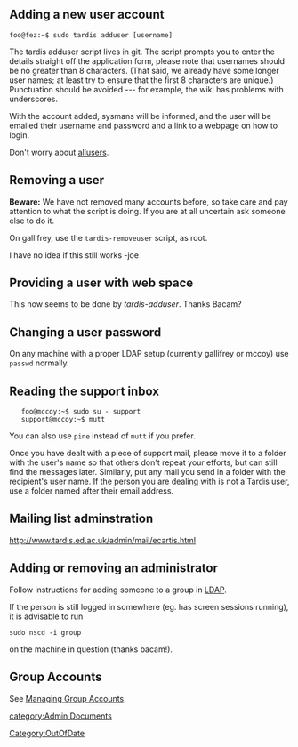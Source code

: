 ## Adding a new user account

    foo@fez:~$ sudo tardis adduser [username]

The tardis adduser script lives in git. The script prompts you to enter
the details straight off the application form, please note that
usernames should be no greater than 8 characters. (That said, we already
have some longer user names; at least try to ensure that the first 8
characters are unique.) Punctuation should be avoided --- for example,
the wiki has problems with underscores.

With the account added, sysmans will be informed, and the user will be
emailed their username and password and a link to a webpage on how to
login.

Don't worry about [allusers](allusers "wikilink").

## Removing a user

<strong>Beware:</strong> We have not removed many accounts before, so
take care and pay attention to what the script is doing. If you are at
all uncertain ask someone else to do it.

On gallifrey, use the `tardis-removeuser` script, as root.

I have no idea if this still works -joe

## Providing a user with web space

This now seems to be done by *tardis-adduser*. Thanks Bacam?

## Changing a user password

On any machine with a proper LDAP setup (currently gallifrey or mccoy)
use `passwd` normally.

## Reading the support inbox

       foo@mccoy:~$ sudo su - support
       support@mccoy:~$ mutt

You can also use `pine` instead of `mutt` if you prefer.

Once you have dealt with a piece of support mail, please move it to a
folder with the user's name so that others don't repeat your efforts,
but can still find the messages later. Similarly, put any mail you send
in a folder with the recipient's user name. If the person you are
dealing with is not a Tardis user, use a folder named after their email
address.

## Mailing list adminstration

[<http://www.tardis.ed.ac.uk/admin/mail/ecartis.html>](http://www.tardis.ed.ac.uk/admin/mail/ecartis.html)

## Adding or removing an administrator

Follow instructions for adding someone to a group in
[LDAP](LDAP "wikilink").

If the person is still logged in somewhere (eg. has screen sessions
running), it is advisable to run

    sudo nscd -i group

on the machine in question (thanks bacam!).

## Group Accounts

See [Managing Group Accounts](Managing_Group_Accounts "wikilink").

[category:Admin Documents](category:Admin_Documents "wikilink")

[Category:OutOfDate](Category:OutOfDate "wikilink")